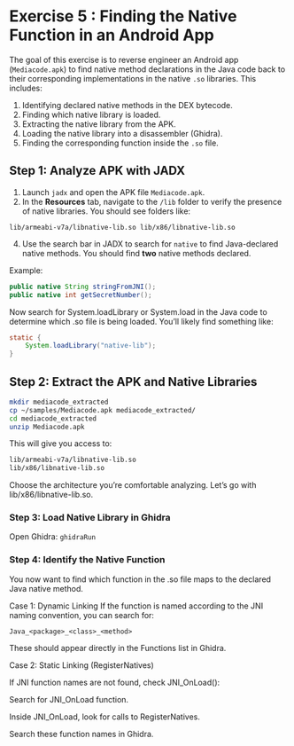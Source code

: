# Exercise 5 : Finding the Native Function in an Android App

The goal of this exercise is to reverse engineer an Android app (`Mediacode.apk`) to find native method declarations in the Java code back to their corresponding implementations in the native `.so` libraries. This includes:

1. Identifying declared native methods in the DEX bytecode.
2. Finding which native library is loaded.
3. Extracting the native library from the APK.
4. Loading the native library into a disassembler (Ghidra).
5. Finding the corresponding function inside the `.so` file.


## Step 1: Analyze APK with JADX
1. Launch `jadx` and open the APK file `Mediacode.apk`.
2. In the **Resources** tab, navigate to the `/lib` folder to verify the presence of native libraries. You should see folders like:
   
`lib/armeabi-v7a/libnative-lib.so lib/x86/libnative-lib.so`

4. Use the search bar in JADX to search for `native` to find Java-declared native methods. You should find **two** native methods declared.

Example:

```java
public native String stringFromJNI();
public native int getSecretNumber();
```
Now search for System.loadLibrary or System.load in the Java code to determine which .so file is being loaded. You’ll likely find something like:

```java
static {
    System.loadLibrary("native-lib");
}
```
## Step 2: Extract the APK and Native Libraries
```bash
mkdir mediacode_extracted
cp ~/samples/Mediacode.apk mediacode_extracted/
cd mediacode_extracted
unzip Mediacode.apk
```
This will give you access to:

```bash
lib/armeabi-v7a/libnative-lib.so
lib/x86/libnative-lib.so
```
Choose the architecture you’re comfortable analyzing. Let’s go with lib/x86/libnative-lib.so.

### Step 3: Load Native Library in Ghidra
Open Ghidra:
`ghidraRun`

### Step 4: Identify the Native Function

You now want to find which function in the .so file maps to the declared Java native method.

Case 1: Dynamic Linking
If the function is named according to the JNI naming convention, you can search for:

`Java_<package>_<class>_<method>`

These should appear directly in the Functions list in Ghidra.

Case 2: Static Linking (RegisterNatives)

If JNI function names are not found, check JNI_OnLoad():

Search for JNI_OnLoad function.

Inside JNI_OnLoad, look for calls to RegisterNatives.

Search these function names in Ghidra.

